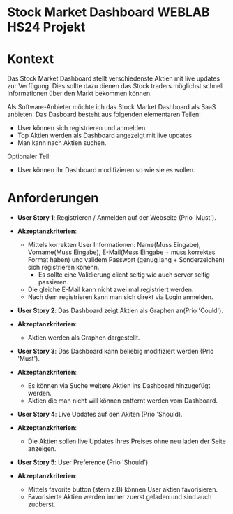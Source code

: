 # Stock Market Dashboard WEBLAB HS24 Projekt
# Kontext
Das Stock Market Dashboard stellt verschiedenste Aktien mit live updates zur Verfügung. Dies sollte dazu dienen das Stock traders möglichst schnell Informationen über den Markt bekommen können.

Als Software-Anbieter möchte ich das Stock Market Dashboard als SaaS anbieten. Das Dasboard besteht aus folgenden elementaren Teilen:
- User können sich registrieren und anmelden.
- Top Aktien werden als Dashboard angezeigt mit live updates
- Man kann nach Aktien suchen.

Optionaler Teil:
- User können ihr Dashboard modifizieren so wie sie es wollen.

# Anforderungen
- **User Story 1**: Registrieren / Anmelden auf der Webseite (Prio 'Must').
- **Akzeptanzkriterien**:
  - Mittels korrekten User Informationen: Name(Muss Eingabe), Vorname(Muss Eingabe), E-Mail(Muss Eingabe + muss korrektes Format haben) und validem Passwort (genug lang + Sonderzeichen) sich registrieren könenn.
    - Es sollte eine Validierung client seitig wie auch server seitig passieren.
  - Die gleiche E-Mail kann nicht zwei mal registriert werden.
  - Nach dem registrieren kann man sich direkt via Login anmelden.

- **User Story 2**: Das Dashboard zeigt Aktien als Graphen an(Prio 'Could').
- **Akzeptanzkriterien**:
  - Aktien werden als Graphen dargestellt.

- **User Story 3**: Das Dashboard kann beliebig modifiziert werden (Prio 'Must').
- **Akzeptanzkriterien**:
  - Es können via Suche weitere Aktien ins Dashboard hinzugefügt werden.
  - Aktien die man nicht will können entfernt werden vom Dashboard.

- **User Story 4**: Live Updates auf den Akiten (Prio 'Should).
- **Akzeptanzkriterien**:
  - Die Aktien sollen live Updates ihres Preises ohne neu laden der Seite anzeigen.

- **User Story 5**: User Preference (Prio 'Should')
- **Akzeptanzkriterien**:
  - Mittels favorite button (stern z.B) können User aktien favorisieren.
  - Favorisierte Aktien werden immer zuerst geladen und sind auch zuoberst.

    

